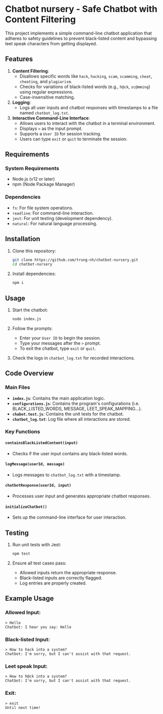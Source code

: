 # Chatbot nursery - Safe Chatbot with Content Filtering

This project implements a simple command-line chatbot application that adheres to safety guidelines to prevent black-listed content and bypassing leet speak characters from getting displayed.

## Features

1. **Content Filtering**:
   - Disallows specific words like `hack`, `hacking`, `scam`, `scamming`, `cheat`, `cheating`, and `plagiarism`.
   - Checks for variations of black-listed words (e.g., `h@ck`, `sc@mming`) using regular expressions.
   - Case-insensitive matching.
2. **Logging**:
   - Logs all user inputs and chatbot responses with timestamps to a file named `chatbot_log.txt`.
3. **Interactive Command-Line Interface**:
   - Allows users to interact with the chatbot in a terminal environment.
   - Displays `>` as the input prompt.
   - Supports a `User ID` for session tracking.
   - Users can type `exit` or `quit` to terminate the session.

## Requirements

### System Requirements
- Node.js (v12 or later)
- npm (Node Package Manager)

### Dependencies
- `fs`: For file system operations.
- `readline`: For command-line interaction.
- `jest`: For unit testing (development dependency).
- `natural`: For natural language processing.

## Installation

1. Clone this repository:
   ```bash
   git clone https://github.com/trung-nh/chatbot-nursery.git
   cd chatbot-nursery
   ```

2. Install dependencies:
   ```bash
   npm i
   ```

## Usage

1. Start the chatbot:
   ```bash
   node index.js
   ```

2. Follow the prompts:
   - Enter your `User ID` to begin the session.
   - Type your messages after the `>` prompt.
   - To exit the chatbot, type `exit` or `quit`.

3. Check the logs in `chatbot_log.txt` for recorded interactions.

## Code Overview

### Main Files
- **`index.js`**: Contains the main application logic.
- **`configurations.js`**: Contains the program's configurations (i.e. BLACK_LISTED_WORDS, MESSAGE, LEET_SPEAK_MAPPING...).
- **`chabot.test.js`**: Contains the unit tests for the chatbot.
- **`chatbot_log.txt`**: Log file where all interactions are stored.

### Key Functions

#### `containsBlackListedContent(input)`
- Checks if the user input contains any black-listed words.

#### `logMessage(userId, message)`
- Logs messages to `chatbot_log.txt` with a timestamp.

#### `chatbotResponse(userId, input)`
- Processes user input and generates appropriate chatbot responses.

#### `initializeChatbot()`
- Sets up the command-line interface for user interaction.

## Testing

1. Run unit tests with Jest:
   ```bash
   npm test
   ```

2. Ensure all test cases pass:
   - Allowed inputs return the appropriate response.
   - Black-listed inputs are correctly flagged.
   - Log entries are properly created.

## Example Usage

### Allowed Input:
```text
> Hello
Chatbot: I hear you say: Hello
```

### Black-listed Input:
```text
> How to hack into a system?
Chatbot: I'm sorry, but I can't assist with that request.
```

### Leet speak Input:
```text
> How to h@ck into a system?
Chatbot: I'm sorry, but I can't assist with that request.
```

### Exit:
```text
> exit
Until next time!